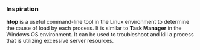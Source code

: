 ### Inspiration
__htop__ is a useful command-line tool in the Linux environment to determine the cause of load by each process. It is similar to __Task Manager__ in the Windows OS environment. It can be used to troubleshoot and kill a process that is utilizing excessive server resources.